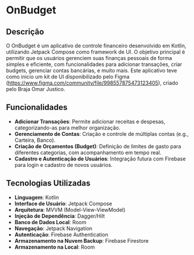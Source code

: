 # OnBudget

## Descrição
O OnBudget é um aplicativo de controle financeiro desenvolvido em Kotlin, utilizando Jetpack Compose como framework de UI. O objetivo principal é permitir que os usuários gerenciem suas finanças pessoais de forma simples e eficiente, com funcionalidades para adicionar transações, criar budgets, gerenciar contas bancárias, e muito mais.
Este aplicativo teve como inicio um kit de UI disponibilizado pelo Figma (https://www.figma.com/community/file/998557875473123405), criado pelo Braja Omar Justico.

## Funcionalidades
- **Adicionar Transações**: Permite adicionar receitas e despesas, categorizando-as para melhor organização.
- **Gerenciamento de Contas**: Criação e controle de múltiplas contas (e.g., Carteira, Banco).
- **Criação de Orçamentos (Budget)**: Definição de limites de gasto para diferentes categorias, com acompanhamento em tempo real.
- **Cadastro e Autenticação de Usuários**: Integração futura com Firebase para login e cadastro de novos usuários.

## Tecnologias Utilizadas
- **Linguagem**: Kotlin
- **Interface de Usuário**: Jetpack Compose
- **Arquitetura**: MVVM (Model-View-ViewModel)
- **Injeção de Dependência**: Dagger/Hilt
- **Banco de Dados Local**: Room
- **Navegação**: Jetpack Navigation
- **Autenticação**: Firebase Authentication
- **Armazenamento na Nuvem Backup**: Firebase Firestore
- **Armazenamento na Local**: Room
